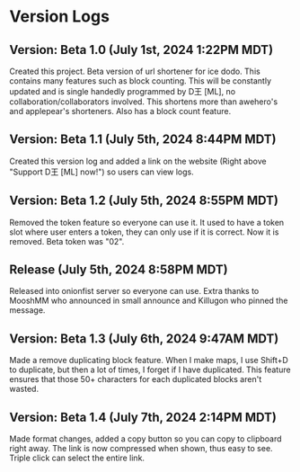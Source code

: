 # Version Logs

## Version: Beta 1.0 (July 1st, 2024 1:22PM MDT)
Created this project. Beta version of url shortener for ice dodo. This contains many features such as block counting. This will be constantly updated and is single handedly programmed by D王 [ML], no collaboration/collaborators involved. This shortens more than awehero's and applepear's shorteners. Also has a block count feature.

## Version: Beta 1.1 (July 5th, 2024 8:44PM MDT)
Created this version log and added a link on the website (Right above "Support D王 [ML] now!") so users can view logs.

## Version: Beta 1.2 (July 5th, 2024 8:55PM MDT)
Removed the token feature so everyone can use it. It used to have a token slot where user enters a token, they can only use if it is correct. Now it is removed. Beta token was "02".

## Release (July 5th, 2024 8:58PM MDT)
Released into onionfist server so everyone can use. Extra thanks to MooshMM who announced in small announce and Killugon who pinned the message.

## Version: Beta 1.3 (July 6th, 2024 9:47AM MDT)
Made a remove duplicating block feature. When I make maps, I use Shift+D to duplicate, but then a lot of times, I forget if I have duplicated. This feature ensures that those 50+ characters for each duplicated blocks aren't wasted.

## Version: Beta 1.4 (July 7th, 2024 2:14PM MDT)
Made format changes, added a copy button so you can copy to clipboard right away. The link is now compressed when shown, thus easy to see. Triple click can select the entire link.
